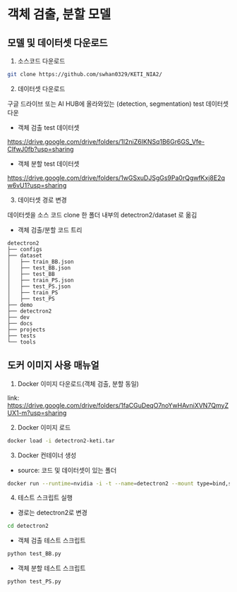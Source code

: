 # 객체 검출, 분할 모델

## 모델 및 데이터셋 다운로드

1. 소스코드 다운로드

```bash
git clone https://github.com/swhan0329/KETI_NIA2/
```

2. 데이터셋 다운로드

구글 드라이브 또는 AI HUB에 올라와있는 (detection, segmentation) test 데이터셋 다운

* 객체 검출 test 데이터셋

https://drive.google.com/drive/folders/1I2niZ6IKNSq1B6Gr6GS_Vfe-CIfwJ0fb?usp=sharing

* 객체 분할 test 데이터셋

https://drive.google.com/drive/folders/1wGSxuDJSgGs9Pa0rQgwfKxj8E2qw6vU1?usp=sharing


3. 데이터셋 경로 변경

데이터셋을 소스 코드 clone 한 폴더 내부의 detectron2/dataset 로 옮김

* 객체 검출/분할 코드 트리

```
detectron2  
├── configs  
├── dataset  
│   ├── train_BB.json  
│   ├── test_BB.json  
│   ├── test_BB  
│   ├── train_PS.json  
│   ├── test_PS.json  
│   ├── train_PS  
│   ├── test_PS  
├── demo  
├── detectron2  
├── dev  
├── docs  
├── projects  
├── tests  
└── tools  
```

## 도커 이미지 사용 매뉴얼

1. Docker 이미지 다운로드(객체 검출, 분할 동일)

link: https://drive.google.com/drive/folders/1faCGuDeqO7noYwHAvniXVN7QmyZUX1-m?usp=sharing

2. Docker 이미지 로드

```bash
docker load -i detectron2-keti.tar
```

3. Docker 컨테이너 생성

* source: 코드 및 데이터셋이 있는 폴더

```bash
docker run --runtime=nvidia -i -t --name=detectron2 --mount type=bind,source=/home/super/Desktop/yh/detectron2,target=/home/appuser detectron2:v0
```

4. 테스트 스크립트 실행

* 경로는 detectron2로 변경
```bash
cd detectron2
```

* 객체 검출 테스트 스크립트

```bash
python test_BB.py
```

* 객체 분할 테스트 스크립트

```bash
python test_PS.py
```

